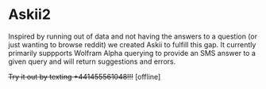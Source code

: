 # Askii2

Inspired by running out of data and not having the answers to a question (or just wanting to browse reddit) we created Askii to fulfill this gap. It currently primarily suppports Wolfram Alpha querying to provide an SMS answer to a given query and will return suggestions and errors.

~~Try it out by texting +441455561048!!!~~ [offline]
